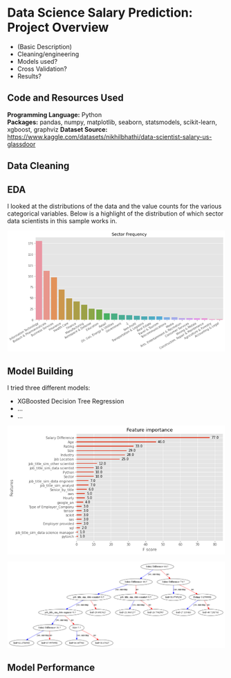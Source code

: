 # Data Science Salary Prediction: Project Overview

* (Basic Description)
* Cleaning/engineering
* Models used?
* Cross Validation?
* Results?

## Code and Resources Used

**Programming Language:** Python  
**Packages:** pandas, numpy, matplotlib, seaborn, statsmodels, scikit-learn, xgboost, graphviz
**Dataset Source:** https://www.kaggle.com/datasets/nikhilbhathi/data-scientist-salary-us-glassdoor  

## Data Cleaning

## EDA

I looked at the distributions of the data and the value counts for the various categorical variables. Below is a highlight of the distribution of which sector data scientists in this sample works in.

![](sector_dist.png)

## Model Building

I tried three different models:
* XGBoosted Decision Tree Regression
* ...
* ...

![](feature_importance_xgb.png)

![](xgb_tree.png)

## Model Performance
